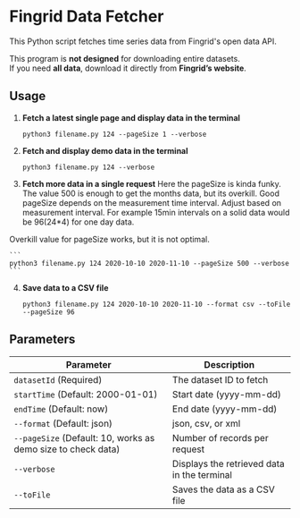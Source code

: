 # Fingrid Data Fetcher

This Python script fetches time series data from Fingrid's open data API.

This program is **not designed** for downloading entire datasets.  
If you need **all data**, download it directly from **Fingrid’s website**.

## Usage

1. **Fetch a latest single page and display data in the terminal**
    ```
    python3 filename.py 124 --pageSize 1 --verbose
    ```

2. **Fetch and display demo data in the terminal**
    ```
    python3 filename.py 124 --verbose
    ```

3. **Fetch more data in a single request**
Here the pageSize is kinda funky. The value 500 is enough to get the months data, but its overkill. Good pageSize
depends on the measurement time interval. Adjust based on measurement interval. For example 15min intervals on a solid data would be 96(24*4) for one day data.

Overkill value for pageSize works, but it is not optimal.

    ```
    python3 filename.py 124 2020-10-10 2020-11-10 --pageSize 500 --verbose
    ```

4. **Save data to a CSV file**
    ```
    python3 filename.py 124 2020-10-10 2020-11-10 --format csv --toFile --pageSize 96
    ```

## Parameters

| Parameter      | Description |
|---------------|------------|
| `datasetId` (Required) | The dataset ID to fetch |
| `startTime` (Default: 2000-01-01) | Start date (yyyy-mm-dd) |
| `endTime` (Default: now) | End date (yyyy-mm-dd) |
| `--format` (Default: json) | json, csv, or xml |
| `--pageSize` (Default: 10, works as demo size to check data) | Number of records per request |
| `--verbose` | Displays the retrieved data in the terminal |
| `--toFile` | Saves the data as a CSV file |

